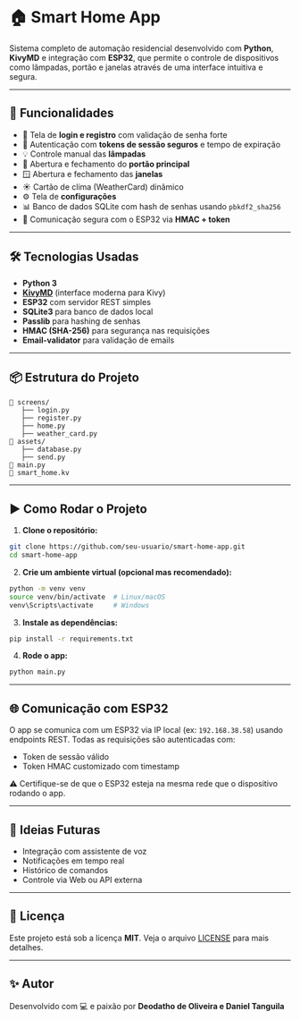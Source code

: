 # 🏠 Smart Home App

Sistema completo de automação residencial desenvolvido com **Python**, **KivyMD** e integração com **ESP32**, que permite o controle de dispositivos como lâmpadas, portão e janelas através de uma interface intuitiva e segura.

---

## 📱 Funcionalidades

- 🔐 Tela de **login e registro** com validação de senha forte
- 🧾 Autenticação com **tokens de sessão seguros** e tempo de expiração
- 💡 Controle manual das **lâmpadas**
- 🚪 Abertura e fechamento do **portão principal**
- 🪟 Abertura e fechamento das **janelas**
- ☀️ Cartão de clima (WeatherCard) dinâmico
- ⚙️ Tela de **configurações**
- 📊 Banco de dados SQLite com hash de senhas usando `pbkdf2_sha256`
- 🔐 Comunicação segura com o ESP32 via **HMAC + token**

---

## 🛠️ Tecnologias Usadas

- **Python 3**
- [**KivyMD**](https://kivymd.readthedocs.io/en/latest/) (interface moderna para Kivy)
- **ESP32** com servidor REST simples
- **SQLite3** para banco de dados local
- **Passlib** para hashing de senhas
- **HMAC (SHA-256)** para segurança nas requisições
- **Email-validator** para validação de emails

---

## 📦 Estrutura do Projeto

```
📁 screens/
   ├── login.py
   ├── register.py
   ├── home.py
   ├── weather_card.py
📁 assets/
   ├── database.py
   ├── send.py
📄 main.py
📄 smart_home.kv
```

---

## ▶️ Como Rodar o Projeto

1. **Clone o repositório:**

```bash
git clone https://github.com/seu-usuario/smart-home-app.git
cd smart-home-app
```

2. **Crie um ambiente virtual (opcional mas recomendado):**

```bash
python -m venv venv
source venv/bin/activate  # Linux/macOS
venv\Scripts\activate     # Windows
```

3. **Instale as dependências:**

```bash
pip install -r requirements.txt
```

4. **Rode o app:**

```bash
python main.py
```

---

## 🌐 Comunicação com ESP32

O app se comunica com um ESP32 via IP local (ex: `192.168.38.58`) usando endpoints REST. Todas as requisições são autenticadas com:

- Token de sessão válido
- Token HMAC customizado com timestamp

⚠️ Certifique-se de que o ESP32 esteja na mesma rede que o dispositivo rodando o app.

---


## 🧠 Ideias Futuras

- Integração com assistente de voz
- Notificações em tempo real
- Histórico de comandos
- Controle via Web ou API externa

---

## 📄 Licença

Este projeto está sob a licença **MIT**. Veja o arquivo [LICENSE](LICENSE) para mais detalhes.

---

## ✨ Autor

Desenvolvido com 💻 e paixão por **Deodatho de Oliveira e Daniel Tanguila**
